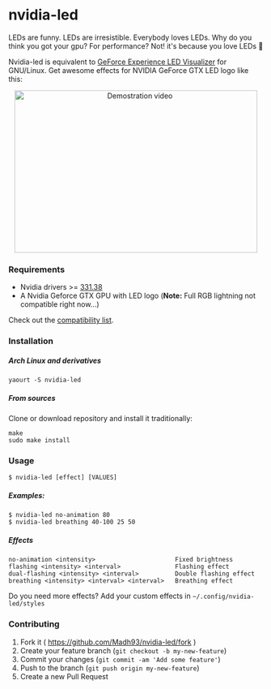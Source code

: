 # nvidia-led

LEDs are funny. LEDs are irresistible. Everybody loves LEDs. Why do you think you got your gpu? For performance? Not! it's because you love LEDs :rotating_light:

Nvidia-led is equivalent to [GeForce Experience LED Visualizer](http://www.geforce.com/whats-new/guides/geforce-experience-nvidia-geforce-gtx-led-visualizer-user-guide#1) for GNU/Linux. Get awesome effects for NVIDIA GeForce GTX LED logo like this:

<p align="center"><a href="https://www.youtube.com/watch?v=5W5Rm8K-hcY"><img src="http://img.youtube.com/vi/5W5Rm8K-hcY/0.jpg" alt="Demostration video" width="480" height="320" border="0"></a></p>

### Requirements

* Nvidia drivers >= [331.38](http://www.nvidia.com/download/driverResults.aspx/72250/en-us)
* A Nvidia Geforce GTX GPU with LED logo (**Note:** Full RGB lightning not compatible right now...)

Check out the [compatibility list](https://github.com/Madh93/nvidia-led/blob/master/compatibility-list.md).

### Installation

##### Arch Linux and derivatives

    yaourt -S nvidia-led

##### From sources

Clone or download repository and install it traditionally:

    make
    sudo make install

### Usage

    $ nvidia-led [effect] [VALUES]

##### Examples:

    $ nvidia-led no-animation 80
    $ nvidia-led breathing 40-100 25 50

##### Effects

    no-animation <intensity>                      Fixed brightness
    flashing <intensity> <interval>               Flashing effect
    dual-flashing <intensity> <interval>          Double flashing effect
    breathing <intensity> <interval> <interval>   Breathing effect

Do you need more effects? Add your custom effects in `~/.config/nvidia-led/styles`

### Contributing

1. Fork it ( https://github.com/Madh93/nvidia-led/fork )
2. Create your feature branch (`git checkout -b my-new-feature`)
3. Commit your changes (`git commit -am 'Add some feature'`)
4. Push to the branch (`git push origin my-new-feature`)
5. Create a new Pull Request
